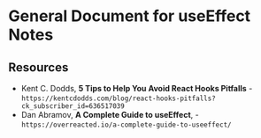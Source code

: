 # General Document for useEffect Notes

## Resources

- Kent C. Dodds, **5 Tips to Help You Avoid React Hooks Pitfalls** - `https://kentcdodds.com/blog/react-hooks-pitfalls?ck_subscriber_id=636517039`
- Dan Abramov, **A Complete Guide to useEffect**, - `https://overreacted.io/a-complete-guide-to-useeffect/`

